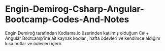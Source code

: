 # Engin-Demirog-Csharp-Angular-Bootcamp-Codes-And-Notes
Engin Demiroğ tarafından Kodlama.io üzerinden katılmış olduğum C# + Angular Bootcamp'ine ait kaynak kodlar , hafta ödevleri ve kendimce aldığım kısa notlar ve ödevleri içerir.
